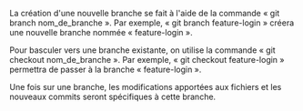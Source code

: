 La création d'une nouvelle branche se fait à l'aide de la commande « git branch nom_de_branche ». Par exemple, « git branch feature-login » créera une nouvelle branche nommée « feature-login ».

Pour basculer vers une branche existante, on utilise la commande « git checkout nom_de_branche ». Par exemple, « git checkout feature-login » permettra de passer à la branche « feature-login ».

Une fois sur une branche, les modifications apportées aux fichiers et les nouveaux commits seront spécifiques à cette branche.